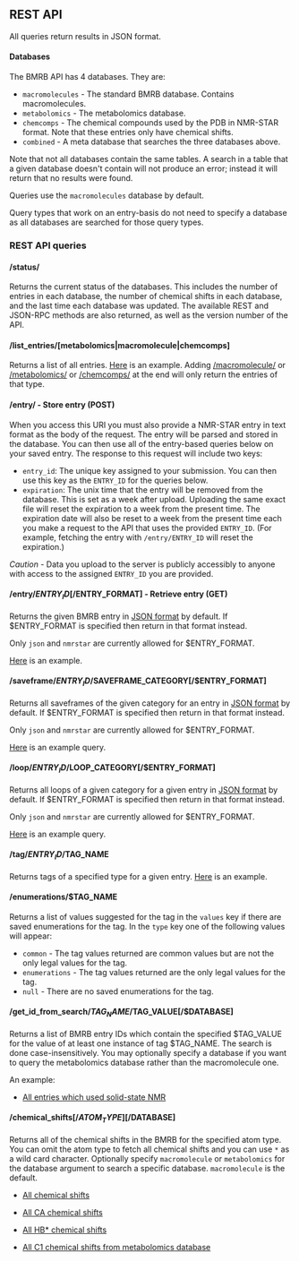 ## REST API

All queries return results in JSON format.

#### Databases

The BMRB API has 4 databases. They are:

* `macromolecules` - The standard BMRB database. Contains macromolecules.
* `metabolomics` - The metabolomics database.
* `chemcomps` - The chemical compounds used by the PDB in NMR-STAR format. Note
that these entries only have chemical shifts.
* `combined` - A meta database that searches the three databases above.

Note that not all databases contain the same tables. A search in a table that
a given database doesn't contain will not produce an error; instead it will
return that no results were found.

Queries use the `macromolecules` database by default.

Query types that work on an entry-basis do not need to specify a database as all
databases are searched for those query types.

### REST API queries

#### /status/

Returns the current status of the databases. This includes the number of entries
in each database, the number of chemical shifts in each database, and the last
time each database was updated. The available REST and JSON-RPC methods are also
returned, as well as the version number of the API.

#### /list_entries/[metabolomics|macromolecule|chemcomps]

Returns a list of all entries.
[Here](http://webapi.bmrb.wisc.edu/current/rest/list_entries/)
is an example.
Adding
[/macromolecule/](http://webapi.bmrb.wisc.edu/current/rest/list_entries/macromolecule)
or
[/metabolomics/](http://webapi.bmrb.wisc.edu/current/rest/list_entries/metabolomics)
or
[/chemcomps/](http://webapi.bmrb.wisc.edu/current/rest/list_entries/chemcomps)
at the end will only return the entries of that type.

#### /entry/ - Store entry (POST)

When you access this URI you must also provide a NMR-STAR entry in text format
as the body of the request. The entry will be parsed and stored in the database.
You can then use all of the entry-based queries below on your saved entry. The
response to this request will include two keys:

* `entry_id`: The unique key assigned to your submission. You can then use this
key as the `ENTRY_ID` for the queries below.
* `expiration`: The unix time that the entry will be removed from the database.
This is set as a week after upload. Uploading the same exact file will reset the
expiration to a week from the present time. The expiration date will also be
reset to a week from the present time each you make a request to the API that
uses the provided `ENTRY_ID`. (For example, fetching the entry with `/entry/ENTRY_ID`
will reset the expiration.)

*Caution* - Data you upload to the server is publicly accessibly to anyone with
access to the assigned `ENTRY_ID` you are provided.

#### /entry/$ENTRY_ID[/$ENTRY_FORMAT] - Retrieve entry (GET)

Returns the given BMRB entry in [JSON format](ENTRY.md#entry) by default. If
$ENTRY_FORMAT is specified then return in that format instead.

Only `json` and `nmrstar` are currently allowed for $ENTRY_FORMAT.

[Here](http://webapi.bmrb.wisc.edu/current/rest/entry/15000/) is an example.

#### /saveframe/$ENTRY_ID/$SAVEFRAME_CATEGORY[/$ENTRY_FORMAT]

Returns all saveframes of the given category for an entry in
[JSON format](ENTRY.md#saveframe) by default. If $ENTRY_FORMAT is specified then
return in that format instead.

Only `json` and `nmrstar` are currently allowed for $ENTRY_FORMAT.

[Here](http://webapi.bmrb.wisc.edu/current/rest/saveframe/15000/assigned_chemical_shifts)
is an example query.

#### /loop/$ENTRY_ID/$LOOP_CATEGORY[/$ENTRY_FORMAT]

Returns all loops of a given category for a given entry in
[JSON format](ENTRY.md#loop) by default. If $ENTRY_FORMAT is specified then
return in that format instead.

Only `json` and `nmrstar` are currently allowed for $ENTRY_FORMAT.

[Here](http://webapi.bmrb.wisc.edu/current/rest/loop/15000/_Sample_condition_variable)
is an example query.

#### /tag/$ENTRY_ID/$TAG_NAME

Returns tags of a specified type for a given entry.
[Here](http://webapi.bmrb.wisc.edu/current/rest/tag/15000/_Entry.Title)
is an example.

#### /enumerations/$TAG_NAME

Returns a list of values suggested for the tag in the `values` key if there are
saved enumerations for the tag. In the `type` key one of the following values will
appear:

* `common` - The tag values returned are common values but are not the only legal
values for the tag.
* `enumerations` - The tag values returned are the only legal values for the tag.
* `null` - There are no saved enumerations for the tag.

#### /get_id_from_search/$TAG_NAME/$TAG_VALUE[/$DATABASE]

Returns a list of BMRB entry IDs which contain the specified $TAG_VALUE for the
value of at least one instance of tag $TAG_NAME. The search is done
case-insensitively. You may optionally specify a database if you want
to query the metabolomics database rather than the macromolecule one.

An example:

* [All entries which used solid-state NMR](http://webapi.bmrb.wisc.edu/current/rest/get_id_from_search/Entry.Experimental_method_subtype/solid-state)

#### /chemical_shifts[/$ATOM_TYPE][/$DATABASE]

Returns all of the chemical shifts in the BMRB for the specified atom type. You
can omit the atom type to fetch all chemical shifts and you can use `*` as a
wild card character. Optionally specify `macromolecule` or `metabolomics` for the
database argument to search a specific database. `macromolecule` is the default.

* [All chemical shifts](http://webapi.bmrb.wisc.edu/current/rest/chemical_shifts/)
* [All CA chemical shifts](http://webapi.bmrb.wisc.edu/current/rest/chemical_shifts/CA)
* [All HB* chemical shifts](http://webapi.bmrb.wisc.edu/current/rest/chemical_shifts/HB*)

* [All C1 chemical shifts from metabolomics database](http://webapi.bmrb.wisc.edu/current/rest/chemical_shifts/C1/metabolomics)
